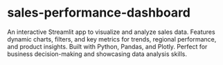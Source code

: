 # sales-performance-dashboard
An interactive Streamlit app to visualize and analyze sales data. Features dynamic charts, filters, and key metrics for trends, regional performance, and product insights. Built with Python, Pandas, and Plotly. Perfect for business decision-making and showcasing data analysis skills.
